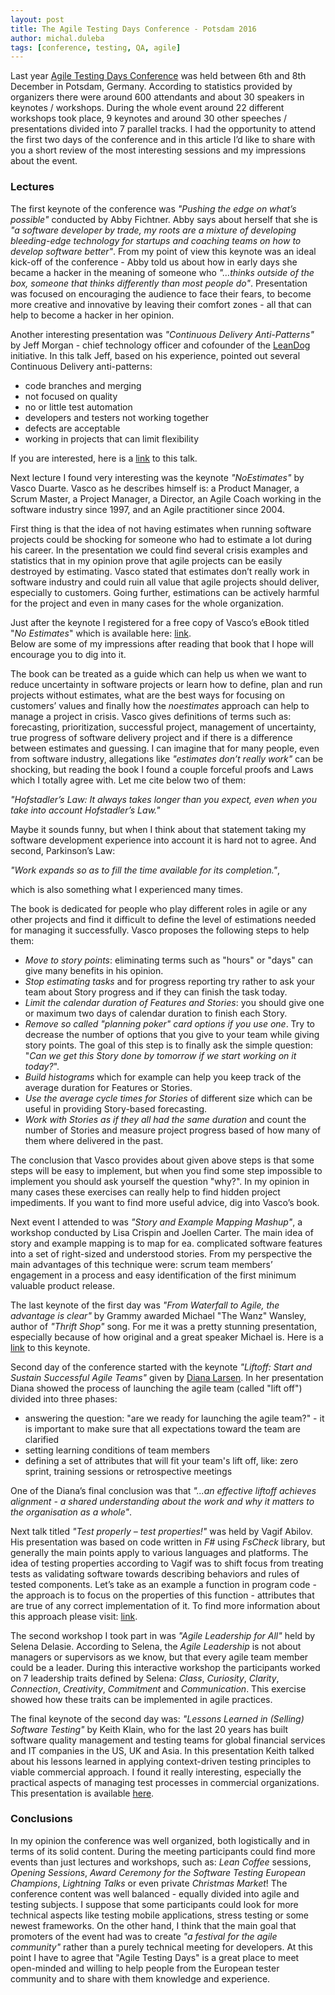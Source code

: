 ```yaml
---
layout: post
title: The Agile Testing Days Conference - Potsdam 2016
author: michal.duleba
tags: [conference, testing, QA, agile]
---
```


Last year [Agile Testing Days Conference](https://agiletestingdays.com/) was held between 6th and 8th December in Potsdam, Germany. 
According to statistics provided by organizers there were around 600 attendants and about 30 speakers in keynotes / workshops. 
During the whole event around 22 different workshops took place, 9 keynotes
and around 30 other speeches / presentations divided into 7 parallel tracks. 
I had the opportunity to attend the first two days of the conference and in
this article I’d like to share with you a short review of the most
interesting sessions and my impressions about the event.

### Lectures

The first keynote of the conference was *"Pushing the edge on what’s possible"* conducted by Abby Fichtner. 
Abby says about herself that she is *"a software developer by trade, my roots
are a mixture of developing bleeding-edge technology for startups and coaching
teams on how to develop software better"*. 
From my point of view this keynote was an ideal kick-off of the conference -
Abby told us about how in early days she became a hacker in the meaning of
someone who *"…thinks outside of the box, someone that thinks differently than most people do"*. 
Presentation was focused on encouraging the audience to face their fears, to become
more creative and innovative by leaving their comfort zones - all that can help to become a hacker in her opinion. 

Another interesting presentation was *"Continuous Delivery Anti-Patterns"* by
Jeff Morgan - chief technology officer and cofounder of the
[LeanDog](https://www.leandog.com/) initiative.
In this talk Jeff, based on his experience, pointed out several Continuous
Delivery anti-patterns: 

- code branches and merging
- not focused on quality
- no or little test automation
- developers and testers not working together
- defects are acceptable
- working in projects that can limit flexibility

If you are interested, here is a [link](https://www.youtube.com/watch?v=ru1-CYouPjg) to this talk. 

Next lecture I found very interesting was the keynote *"NoEstimates"* by
Vasco Duarte. Vasco as he describes himself is: a Product Manager, a Scrum Master,
a Project Manager, a Director, an Agile Coach working in the software industry since
1997, and an Agile practitioner since 2004.

First thing is that the idea of not having estimates when running software
projects could be shocking for someone who had to estimate a lot during his
career. In the presentation we could find several crisis examples and statistics that
in my opinion prove that agile projects can be easily destroyed by estimating. 
Vasco stated that estimates don’t really work in software industry and could
ruin all value that agile projects should deliver, especially to customers.
Going further, estimations can be actively harmful for the project and even in
many cases for the whole organization. 

Just after the keynote I registered for a free copy of Vasco’s eBook titled "*No
Estimates*" which is available here: [link](http://noestimatesbook.com).  
Below are some of my impressions after reading that book that I hope will encourage you to dig into it.

The book can be treated as a guide which can help us when we want to reduce
uncertainty in software projects or learn how to define, plan and run projects without estimates, what are the best ways for focusing on customers’ values and
finally how the *noestimates* approach can help to manage a project in crisis. 
Vasco gives definitions of terms such as: forecasting, prioritization,
successful project, management of uncertainty, true progress of software
delivery project and if there is a difference between estimates and guessing. 
I can imagine that for many people, even from software industry, allegations like
*"estimates don’t really work"* can be shocking, but reading the book I found
a couple forceful proofs and Laws which I totally agree with. 
Let me cite below two of them:

*"Hofstadler’s Law: It always takes longer than you expect, even when you take
into account Hofstadler’s Law."*

Maybe it sounds funny, but when I think about that statement taking my software development experience into account it is hard not to agree. 
And second, Parkinson’s Law: 

*"Work expands so as to fill the time available for its completion."*,

which is also something what I experienced many times.

The book is dedicated for people who
play different roles in agile or any other projects and find it difficult
to define the level of estimations needed for managing it successfully. 
Vasco proposes the following steps to help them: 

- *Move to story points*: eliminating terms such as "hours" or "days" can give many benefits in his opinion.
- *Stop estimating tasks* and for progress reporting try rather to ask your team about Story progress and if they can finish the task today.
- *Limit the calendar duration of Features and Stories*: you should give one or maximum two days of calendar duration to finish each Story. 
- *Remove so called "planning poker" card options if you use one*. Try to decrease the number of options that you give to your team while giving story points. The goal of this step is to finally ask the simple question: "*Can we get this Story done by tomorrow if we start working on it today?*".
- *Build histograms* which for example can help you keep track of the average duration for Features or Stories.
- *Use the average cycle times for Stories* of different size which can be useful in providing Story-based forecasting.
- *Work with Stories as if they all had the same duration* and count the number of Stories and measure project progress based of how many of them where delivered in the past.

The conclusion that Vasco provides about given above steps is that some steps
will be easy to implement, but when you find some step impossible to implement
you should ask yourself the question "why?". 
In my opinion in many cases these exercises can really help to find hidden
project impediments. If you want to find more useful advice, dig into Vasco’s
book.

Next event I attended to was *"Story and Example Mapping Mashup"*, a workshop conducted by Lisa Crispin and Joellen Carter. 
The main idea of story and example mapping is to map for ea. complicated
software features into a set of right-sized and understood stories. 
From my perspective the main advantages of this technique were: scrum team
members’ engagement in a process and easy identification of the first minimum
valuable product release. 

The last keynote of the first day was *"From Waterfall to Agile, the advantage is clear"* by Grammy awarded Michael "The Wanz" Wansley, author of *"Thrift
Shop"* song. For me it was a pretty stunning presentation, especially because of how
original and a great speaker Michael is. Here is a
[link](https://www.youtube.com/watch?v=5egKHp17LcY) to this keynote. 

Second day of the conference started with the keynote *"Liftoff: Start and Sustain
Successful Agile Teams"* given by [Diana
Larsen](https://futureworksconsulting.com/about/diana-larsen). In her presentation
Diana showed the process of launching the agile team (called "lift off") divided into
three phases: 

- answering the question: "are we ready for launching the agile team?" - it is important to make sure that all expectations toward the team are clarified
- setting learning conditions of team members
- defining a set of attributes that will fit your team's lift off, like: zero sprint, training sessions or retrospective meetings 

One of the Diana’s final conclusion was that *"...an effective liftoff
achieves alignment - a shared understanding about the work and why it matters to the organisation as a whole"*. 

Next talk titled *"Test properly – test properties!"* was held by Vagif
Abilov. His presentation was based on code written in *F#* using *FsCheck* library, but generally the main points apply to various languages and
platforms. 
The idea of testing properties according to Vagif was to shift focus from
treating tests as validating software towards describing behaviors and rules
of tested components. 
Let’s take as an example a function in program code - the approach is to
focus on the properties of this function - attributes that are true of any
correct implementation of it. 
To find more information about this approach please visit: [link](https://fsharpforfunandprofit.com/posts/property-based-testing/). 

The second workshop I took part in was *"Agile Leadership for All"* held by Selena
Delasie. 
According to Selena, the *Agile Leadership* is not about managers or supervisors as
we know, but that every agile team member could be a leader. 
During this interactive workshop the participants worked on 7 leadership traits
defined by Selena: *Class*, *Curiosity*, *Clarity*, *Connection*,
*Creativity*, *Commitment* and *Communication*. This exercise showed how
these traits can be implemented in agile practices. 

The final keynote of the second day was: *"Lessons Learned in (Selling)
Software Testing"* by Keith Klain, who for the last 20 years has built
software quality management and testing teams for global financial services
and IT companies in the US, UK and Asia. 
In this presentation Keith talked about his lessons learned in applying
context-driven testing principles to viable commercial approach. I found it
really interesting, especially the practical aspects of managing test processes in
commercial organizations. 
This presentation is available [here](https://youtu.be/da7bbn4USxE). 

### Conclusions

In my opinion the conference was well organized, both logistically and in terms of
its solid content. 
During the meeting participants could find more events than just lectures and
workshops, such as: *Lean Coffee* sessions, *Opening Sessions*, *Award
Ceremony for the Software Testing European Champions*, *Lightning Talks* or
even private *Christmas Market*! The conference content was well balanced -
equally divided into agile and testing subjects. 
I suppose that some participants could look for more technical aspects like
testing mobile applications, stress testing or some newest frameworks. 
On the other hand, I think that the main goal that promoters of the event had
was to create *"a festival for the agile community"* rather than a purely
technical meeting for developers. 
At this point I have to agree that "Agile Testing Days" is a great place to
meet open-minded and willing to help people from the European tester community and
to share with them knowledge and experience.
